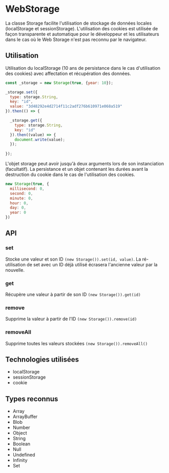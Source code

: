 # WebStorage

La classe Storage facilite l'utilisation de stockage de données locales (localStorage et sessionStorage). L'utilisation des cookies est utilisée de façon transparente et automatique pour le développeur et les utilisateurs dans le cas où le Web Storage n'est pas reconnu par le navigateur.

## Utilisation

Utilisation du localStorage (10 ans de persistance dans le cas d'utilisation des cookies) avec affectation et récupération des données.

```javascript
const _storage = new Storage(true, {year: 10});

_storage.set({
  type: storage.String,
  key: "id",
  value: "3d48292e4d2714f11c2adf276b610971e068a519"
}).then(() => {

  _storage.get({
    type: storage.String,
    key: "id"
  }).then((value) => {
    document.write(value);
  });
  
});
```

L'objet storage peut avoir jusqu'à deux arguments lors de son instanciation (facultatif). La persistance et un objet contenant les durées avant la destruction du cookie dans le cas de l'utilisation des cookies.

```javascript
new Storage(true, {
  millisecond: 0,
  second: 0,
  minute: 0,
  hour: 0,
  day: 0,
  year: 0
})
```

## API

### set

Stocke une valeur et son ID ```(new Storage()).set(id, value)```. La ré-utilisation de set avec un ID déjà utilisé écrasera l'ancienne valeur par la nouvelle.

### get

Récupère une valeur à partir de son ID ```(new Storage()).get(id)```

### remove

Supprime la valeur à partir de l'ID ```(new Storage()).remove(id)```

### removeAll

Supprime toutes les valeurs stockées ```(new Storage()).removeAll()```

## Technologies utilisées  

- localStorage 
- sessionStorage 
- cookie 

## Types reconnus  

- Array 
- ArrayBuffer 
- Blob 
- Number 
- Object 
- String 
- Boolean 
- Null 
- Undefined 
- Infinity 
- Set 